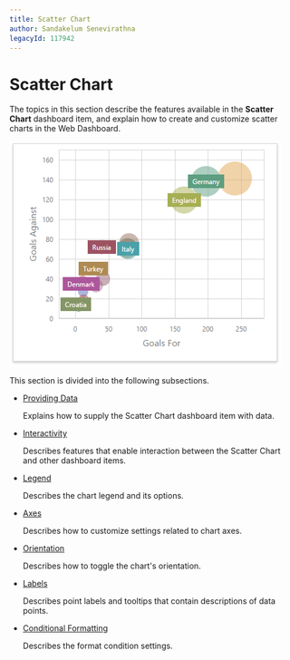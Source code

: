 ```yaml
---
title: Scatter Chart
author: Sandakelum Senevirathna
legacyId: 117942
---
```

# Scatter Chart
The topics in this section describe the features available in the **Scatter Chart** dashboard item, and explain how to create and customize scatter charts in the Web Dashboard.

![wdd-dashboard-items-scatter-chart](../../../images/img125128.png)

This section is divided into the following subsections.
* [Providing Data](scatter-chart/providing-data.md)
	
	Explains how to supply the Scatter Chart dashboard item with data.
* [Interactivity](scatter-chart/interactivity.md)
	
	Describes features that enable interaction between the Scatter Chart and other dashboard items.
* [Legend](scatter-chart/legend.md)
	
	Describes the chart legend and its options.
* [Axes](scatter-chart/axes.md)
	
	Describes how to customize settings related to chart axes.
* [Orientation](scatter-chart/orientation.md)
	
	Describes how to toggle the chart's orientation.
* [Labels](scatter-chart/labels.md)
	
	Describes point labels and tooltips that contain descriptions of data points.
* [Conditional Formatting](scatter-chart/conditional-formatting.md)

	Describes the format condition settings.	